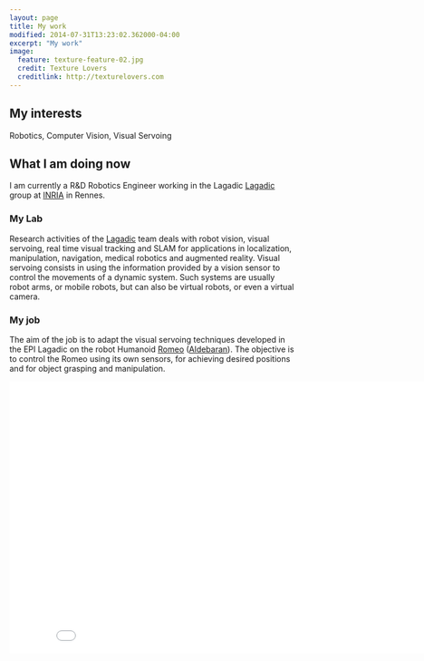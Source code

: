 ```yaml
---
layout: page
title: My work
modified: 2014-07-31T13:23:02.362000-04:00
excerpt: "My work"
image:
  feature: texture-feature-02.jpg
  credit: Texture Lovers
  creditlink: http://texturelovers.com
---
```



## My interests

Robotics, Computer Vision, Visual Servoing

## What I am doing now

I am currently a R&D Robotics Engineer working in the Lagadic [Lagadic](http://www.irisa.fr/lagadic/) group at [INRIA](http://www.inria.fr/en/) in Rennes.


### My Lab
Research activities of the [Lagadic](http://www.irisa.fr/lagadic/) team deals with robot vision, visual servoing, real time visual tracking and SLAM for applications in localization, manipulation, navigation, medical robotics and augmented reality. Visual servoing consists in using the information provided
by a vision sensor to control the movements of a dynamic system. Such systems are usually
robot arms, or mobile robots, but can also be virtual robots, or even a virtual camera.

### My job

 The aim of the job is to adapt the visual servoing techniques developed in the EPI Lagadic on the robot Humanoid [Romeo](http://projetromeo.com/) ([Aldebaran](http://www.aldebaran.com/en)). The objective is to control the Romeo using its own sensors, for achieving desired positions and for object grasping and manipulation.

<iframe width="853" height="480" src="//www.youtube.com/embed/SZxp6BJgBUg" frameborder="0" allowfullscreen></iframe>
